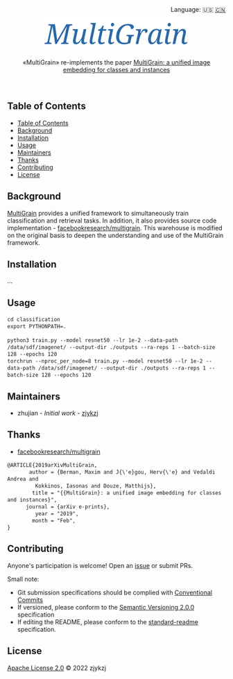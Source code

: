 <div align="right">
  Language:
    🇺🇸
  <a title="Chinese" href="./README.zh-CN.md">🇨🇳</a>
</div>

<div align="center"><a title="" href="https://github.com/zjykzj/multigrain-pytorch"><img align="center" src="./imgs/MultiGrain.png" alt=""></a></div>

<p align="center">
  «MultiGrain» re-implements the paper <a href="https://arxiv.org/abs/1902.05509">MultiGrain: a unified image embedding for classes and instances</a>
<br>
<br>
  <a href="https://github.com/RichardLitt/standard-readme"><img src="https://img.shields.io/badge/standard--readme-OK-green.svg?style=flat-square" alt=""></a>
  <a href="https://conventionalcommits.org"><img src="https://img.shields.io/badge/Conventional%20Commits-1.0.0-yellow.svg" alt=""></a>
  <a href="http://commitizen.github.io/cz-cli/"><img src="https://img.shields.io/badge/commitizen-friendly-brightgreen.svg" alt=""></a>
</p>

## Table of Contents

- [Table of Contents](#table-of-contents)
- [Background](#background)
- [Installation](#installation)
- [Usage](#usage)
- [Maintainers](#maintainers)
- [Thanks](#thanks)
- [Contributing](#contributing)
- [License](#license)

## Background

[MultiGrain](https://arxiv.org/abs/1902.05509) provides a unified framework to simultaneously train classification and retrieval tasks. In addition, it also provides source code implementation - [facebookresearch/multigrain](https://github.com/facebookresearch/multigrain). This warehouse is modified on the original basis to deepen the understanding and use of the MultiGrain framework.

## Installation

...

## Usage

```shell
cd classification
export PYTHONPATH=.

python3 train.py --model resnet50 --lr 1e-2 --data-path /data/sdf/imagenet/ --output-dir ./outputs --ra-reps 1 --batch-size 128 --epochs 120
torchrun --nproc_per_node=8 train.py --model resnet50 --lr 1e-2 --data-path /data/sdf/imagenet/ --output-dir ./outputs --ra-reps 1 --batch-size 128 --epochs 120
```

## Maintainers

* zhujian - *Initial work* - [zjykzj](https://github.com/zjykzj)

## Thanks

* [facebookresearch/multigrain](https://github.com/facebookresearch/multigrain)

```text
@ARTICLE{2019arXivMultiGrain,
       author = {Berman, Maxim and J{\'e}gou, Herv{\'e} and Vedaldi Andrea and
         Kokkinos, Iasonas and Douze, Matthijs},
        title = "{{MultiGrain}: a unified image embedding for classes and instances}",
      journal = {arXiv e-prints},
         year = "2019",
        month = "Feb",
}
```

## Contributing

Anyone's participation is welcome! Open an [issue](https://github.com/zjykzj/multigrain-pytorch/issues) or submit PRs.

Small note:

* Git submission specifications should be complied
  with [Conventional Commits](https://www.conventionalcommits.org/en/v1.0.0-beta.4/)
* If versioned, please conform to the [Semantic Versioning 2.0.0](https://semver.org) specification
* If editing the README, please conform to the [standard-readme](https://github.com/RichardLitt/standard-readme)
  specification.

## License

[Apache License 2.0](LICENSE) © 2022 zjykzj